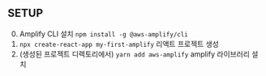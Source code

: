 ## SETUP
0. Amplify CLI 설치 `npm install -g @aws-amplify/cli`
1. `npx create-react-app my-first-amplify` 리액트 프로젝트 생성
2. (생성된 프로젝트 디렉토리에서) `yarn add aws-amplify` amplify 라이브러리 설치
